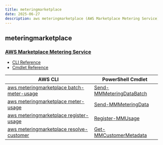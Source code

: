 ```yaml
---
title: meteringmarketplace
date: 2025-06-27
description: aws meteringmarketplace (AWS Marketplace Metering Service) command/cmdlet list.
---
```


## meteringmarketplace

### [AWS Marketplace Metering Service](https://aws.amazon.com/marketplace/)

* [CLI Reference](https://awscli.amazonaws.com/v2/documentation/api/latest/reference/meteringmarketplace/index.html)
* [Cmdlet Reference](https://docs.aws.amazon.com/powershell/latest/reference/items/AWS_Marketplace_Metering_cmdlets.html)

|AWS CLI|PowerShell Cmdlet|
|----|----|
|[aws meteringmarketplace batch-meter-usage](https://awscli.amazonaws.com/v2/documentation/api/latest/reference/meteringmarketplace/batch-meter-usage.html)|[Send-MMMeteringDataBatch](https://docs.aws.amazon.com/powershell/latest/reference/items/Send-MMMeteringDataBatch.html)|
|[aws meteringmarketplace meter-usage](https://awscli.amazonaws.com/v2/documentation/api/latest/reference/meteringmarketplace/meter-usage.html)|[Send-MMMeteringData](https://docs.aws.amazon.com/powershell/latest/reference/items/Send-MMMeteringData.html)|
|[aws meteringmarketplace register-usage](https://awscli.amazonaws.com/v2/documentation/api/latest/reference/meteringmarketplace/register-usage.html)|[Register-MMUsage](https://docs.aws.amazon.com/powershell/latest/reference/items/Register-MMUsage.html)|
|[aws meteringmarketplace resolve-customer](https://awscli.amazonaws.com/v2/documentation/api/latest/reference/meteringmarketplace/resolve-customer.html)|[Get-MMCustomerMetadata](https://docs.aws.amazon.com/powershell/latest/reference/items/Get-MMCustomerMetadata.html)|

